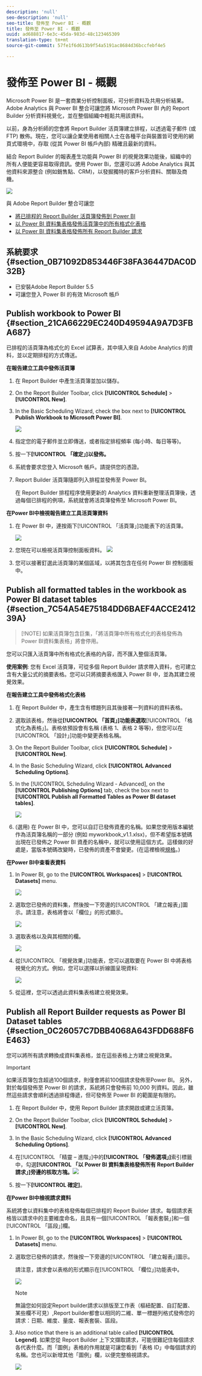 ```yaml
---
description: 'null'
seo-description: 'null'
seo-title: 發佈至 Power BI - 概觀
title: 發佈至 Power BI - 概觀
uuid: ad688817-6e3c-45da-983d-48c123465309
translation-type: tm+mt
source-git-commit: 57fe1f6d613b9f54a5191ac8684d36bccfebf4e5

---
```



# 發佈至 Power BI - 概觀

Microsoft Power BI 是一套商業分析控制面板，可分析資料及共用分析結果。Adobe Analytics 與 Power BI 整合可讓您將 Microsoft Power BI 內的 Report Builder 分析資料視覺化，並在整個組織中輕鬆共用該資料。

以前，身為分析師的您會將 Report Builder 活頁簿建立排程，以透過電子郵件 (或 FTP) 散佈。現在，您可以讓企業使用者相關人士在各種平台與裝置皆可使用的網頁式環境中，存取 (從其 Power BI 帳戶內部) 精確且最新的資料。

結合 Report Builder 的報表產生功能與 Power BI 的視覺效果功能後，組織中的所有人便能更容易取得資訊。使用 Power Bi，您還可以將 Adobe Analytics 與其他資料來源整合 (例如銷售點、CRM)，以發掘獨特的客戶分析資料、關聯及商機。

![](assets/aaplusbi.png)

與 Adobe Report Builder 整合可讓您

* [將已排程的 Report Builder 活頁簿發佈到 Power BI](/help/analyze/report-builder/whats-new-arb.md#rb-5-5-section)
* [以 Power BI 資料集表格發佈活頁簿中的所有格式化表格](/help/analyze/report-builder/whats-new-arb.md#rb-5-5-section)
* [以 Power BI 資料集表格發佈所有 Report Builder 請求](/help/analyze/report-builder/whats-new-arb.md#rb-5-5-section)

## 系統要求 {#section_0B71092D853446F38FA36447DAC0D32B}

* 已安裝Adobe Report Builder 5.5 [](/help/analyze/report-builder/setup/t-install-arb.md)
* 可讓您登入 Power BI 的有效 Microsoft 帳戶

## Publish workbook to Power BI {#section_21CA66229EC240D49594A9A7D3FBA687}

已排程的活頁簿為格式化的 Excel 試算表，其中填入來自 Adobe Analytics 的資料，並以定期排程的方式傳送。

**在報告建立工具中發佈活頁簿**

1. 在 Report Builder 中產生活頁簿並加以儲存。
1. On the Report Builder Toolbar, click **[!UICONTROL Schedule]** &gt; **[!UICONTROL New]**.

1. In the Basic Scheduling Wizard, check the box next to **[!UICONTROL Publish Workbook to Microsoft Power BI]**.

   ![](assets/simple-schedule-wizard.png)

1. 指定您的電子郵件並立即傳送，或者指定排程頻率 (每小時、每日等等)。
1. 按一下&#x200B;**[!UICONTROL 「確定」]以發佈。**
1. 系統會要求您登入 Microsoft 帳戶。請提供您的憑證。
1. Report Builder 活頁簿隨即列入排程並發佈至 Power BI。

   在 Report Builder 排程程序使用更新的 Analytics 資料重新整理活頁簿後，透過每個已排程的例項，系統就會將活頁簿發佈至 Microsoft Power BI。

**在Power BI中檢視報告建立工具活頁簿資料**

1. 在 Power BI 中，連按兩下[!UICONTROL 「活頁簿」]功能表下的活頁簿。

   ![](assets/workbooks-power-bi.png)

1. 您現在可以檢視活頁簿控制面板資料。  ![](assets/view-data-pbi.png)

1. 您可以接著釘選此活頁簿的某個區域，以將其包含在任何 Power BI 控制面板中。

## Publish all formatted tables in the workbook as Power BI dataset tables {#section_7C54A54E75184DD6BAEF4ACCE241239A}

> [!NOTE] 如果活頁簿包含巨集，「將活頁簿中所有格式化的表格發佈為Power BI資料集表格」將會停用。

您可以只匯入活頁簿中所有格式化表格的內容，而不匯入整個活頁簿。

**使用案例**: 您有 Excel 活頁簿，可從多個 Report Builder 請求帶入資料，也可建立含有大量公式的摘要表格。您可以只將摘要表格匯入 Power BI 中，並為其建立視覺效果。

**在報告建立工具中發佈格式化表格**

1. 在 Report Builder 中，產生含有標題列且其後接著一列資料的資料表格。
1. 選取該表格，然後從&#x200B;**[!UICONTROL 「首頁」]功能表選取**[!UICONTROL 「格式化為表格」]。表格依預設會有名稱 (表格 1、表格 2 等等)，但您可以在[!UICONTROL 「設計」]功能中變更表格名稱。

1. On the Report Builder Toolbar, click **[!UICONTROL Schedule]** &gt; **[!UICONTROL New]**.

1. In the Basic Scheduling Wizard, click **[!UICONTROL Advanced Scheduling Options]**.
1. In the [!UICONTROL Scheduling Wizard - Advanced], on the **[!UICONTROL Publishing Options]** tab, check the box next to **[!UICONTROL Publish all Formatted Tables as Power BI dataset tables]**.

   ![](assets/advanced-schedule-wizard2.png)

1. (選用) 在 Power BI 中，您可以自訂已發佈資產的名稱。如果您使用版本編號作為活頁簿名稱的一部分 (例如 myworkbook_v1.1.xlsx)，但不希望版本號碼出現在已發佈之 Power BI 資產的名稱中，就可以使用這個方式。這樣做的好處是，當版本號碼改變時，已發佈的資產不會變更。(在這裡檢視[規格](/help/analyze/report-builder/c-publish-power-bi/specifications-limits.md)。)

**在Power BI中查看表資料**

1. In Power BI, go to the **[!UICONTROL Workspaces]** &gt; **[!UICONTROL Datasets]** menu.

   ![](assets/datasets-menu.png)

1. 選取您已發佈的資料集，然後按一下旁邊的[!UICONTROL 「建立報表」]圖示。請注意，表格將會以「欄位」的形式顯示。

   ![](assets/formatted-tables.png)

1. 選取表格以及與其相關的欄。

   ![](assets/view-table-dataset.png)

1. 從[!UICONTROL 「視覺效果」]功能表，您可以選取要在 Power BI 中將表格視覺化的方式。例如，您可以選擇以折線圖呈現資料:

   ![](assets/bi-line-graph.png)

1. 從這裡，您可以透過此資料集表格建立視覺效果。

## Publish all Report Builder requests as Power BI Dataset tables {#section_0C26057C7DBB4068A643FDD688F6E463}

您可以將所有請求轉換成資料集表格，並在這些表格上方建立視覺效果。

>[!IMPORTANT]
>
>如果活頁簿包含超過100個請求，則僅會將前100個請求發佈至Power BI。 另外，對於每個發佈至 Power BI 的請求，系統將只會發佈前 10,000 列資料。因此，雖然這些請求會順利透過排程傳遞，但可發佈至 Power BI 的範圍是有限的。

1. 在 Report Builder 中，使用 Report Builder 請求開啟或建立活頁簿。
1. On the Report Builder Toolbar, click **[!UICONTROL Schedule]** &gt; **[!UICONTROL New]**.

1. In the Basic Scheduling Wizard, click **[!UICONTROL Advanced Scheduling Options]**.
1. 在[!UICONTROL 「精靈 – 進階」]中的&#x200B;**[!UICONTROL 「發佈選項」]**&#x200B;索引標籤中，勾選&#x200B;**[!UICONTROL 「以 Power BI 資料集表格發佈所有 Report Builder 請求」]旁邊的核取方塊。**![](assets/advanced-schedule-wizard2.png)

1. 按一下&#x200B;**[!UICONTROL 確定]**。

**在Power BI中檢視請求資料**

系統將會以資料集中的表格發佈每個已排程的 Report Builder 請求。每個請求表格皆以請求中的主要維度命名，且具有一個[!UICONTROL 「報表套裝」]和一個[!UICONTROL 「區段」]欄。

1. In Power BI, go to the **[!UICONTROL Workspaces]** &gt; **[!UICONTROL Datasets]** menu.

1. 選取您已發佈的請求，然後按一下旁邊的[!UICONTROL 「建立報表」]圖示。

   請注意，請求會以表格的形式顯示在[!UICONTROL 「欄位」]功能表中。

   ![](assets/published-requests.png)

   >[!NOTE]
   >
   >無論您如何設定Report builder請求以排版至工作表（樞紐配置、自訂配置、某些欄不可見）,Report builder都會以相同的二維、單一標題列格式發佈您的請求：日期、維度、量度、報表套裝、區段。

1. Also notice that there is an additional table called **[!UICONTROL Legend]**. 如果您從 Report Builder 上下文擷取請求，可能很難記住每個請求各代表什麼。而「圖例」表格的作用就是可讓您看到「表格 ID」中每個請求的名稱。您也可以新增其他「圖例」欄，以便完整檢視請求。

   ![](assets/legend-table.png)

